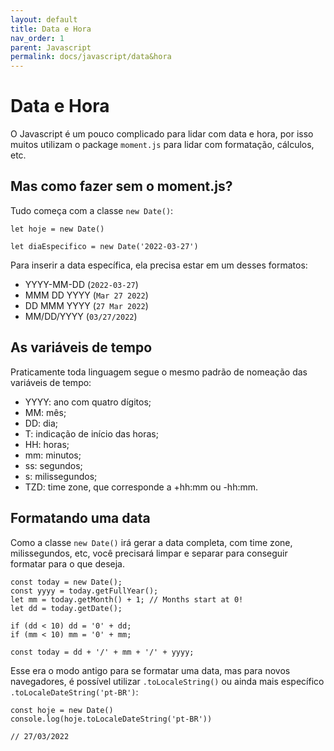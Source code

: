 ```yaml
---
layout: default
title: Data e Hora
nav_order: 1
parent: Javascript
permalink: docs/javascript/data&hora
---
```


# Data e Hora

O Javascript é um pouco complicado para lidar com data e hora, por isso muitos utilizam o package `moment.js` para lidar com formatação, cálculos, etc.

## Mas como fazer sem o moment.js?

Tudo começa com a classe `new Date()`:

```
let hoje = new Date()

let diaEspecifico = new Date('2022-03-27')

```

Para inserir a data específica, ela precisa estar em um desses formatos:

- YYYY-MM-DD (`2022-03-27`)
- MMM DD YYYY (`Mar 27 2022`)
- DD MMM YYYY (`27 Mar 2022`)
- MM/DD/YYYY (`03/27/2022`)

## As variáveis de tempo

Praticamente toda linguagem segue o mesmo padrão de nomeação das variáveis de tempo:

- YYYY: ano com quatro dígitos;
- MM: mês;
- DD: dia;
- T: indicação de início das horas;
- HH: horas;
- mm: minutos;
- ss: segundos;
- s: milissegundos;
- TZD: time zone, que corresponde a +hh:mm ou -hh:mm.

## Formatando uma data

Como a classe `new Date()` irá gerar a data completa, com time zone, milissegundos, etc, você precisará limpar e separar para conseguir formatar para o que deseja.

```
const today = new Date();
const yyyy = today.getFullYear();
let mm = today.getMonth() + 1; // Months start at 0!
let dd = today.getDate();

if (dd < 10) dd = '0' + dd;
if (mm < 10) mm = '0' + mm;

const today = dd + '/' + mm + '/' + yyyy;
```

Esse era o modo antigo para se formatar uma data, mas para novos navegadores, é possível utilizar `.toLocaleString()` ou ainda mais específico `.toLocaleDateString('pt-BR')`:

```
const hoje = new Date()
console.log(hoje.toLocaleDateString('pt-BR'))

// 27/03/2022
```